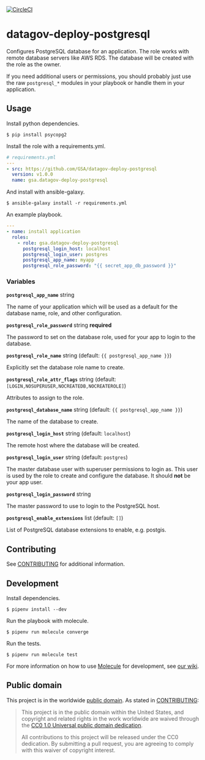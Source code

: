 [![CircleCI](https://circleci.com/gh/GSA/datagov-deploy-postgresql.svg?style=svg)](https://circleci.com/gh/GSA/datagov-deploy-postgresql)

# datagov-deploy-postgresql

Configures PostgreSQL database for an application. The role works with remote
database servers like AWS RDS. The database will be created with the role as the
owner.

If you need additional users or permissions, you should probably just use the
raw `postgresql_*` modules in your playbook or handle them in your application.


## Usage

Install python dependencies.

    $ pip install psycopg2

Install the role with a requirements.yml.

```yaml
# requirements.yml
---
- src: https://github.com/GSA/datagov-deploy-postgresql
  version: v1.0.0
  name: gsa.datagov-deploy-postgresql
```

And install with ansible-galaxy.

    $ ansible-galaxy install -r requirements.yml

An example playbook.


```yaml
---
- name: install application
  roles:
    - role: gsa.datagov-deploy-postgresql
      postgresql_login_host: localhost
      postgresql_login_user: postgres
      postgresql_app_name: myapp
      postgresql_role_password: "{{ secret_app_db_password }}"
```


### Variables

**`postgresql_app_name`** string

The name of your application which will be used as a default for the database
name, role, and other configuration.


**`postgresql_role_password`** string **required**

The password to set on the database role, used for your app to login to the
database.


**`postgresql_role_name`** string (default: `{{ postgresql_app_name }}`)

Explicitly set the database role name to create.


**`postgresql_role_attr_flags`** string (default: `[LOGIN,NOSUPERUSER,NOCREATEDB,NOCREATEROLE]`)

Attributes to assign to the role.


**`postgresql_database_name`** string (default: `{{ postgresql_app_name }}`)

The name of the database to create.


**`postgresql_login_host`** string (default: `localhost`)

The remote host where the database will be created.


**`postgresql_login_user`** string (default: `postgres`)

The master database user with superuser permissions to login as. This user is
used by the role to create and configure the database. It should **not** be your
app user.


**`postgresql_login_password`** string

The master password to use to login to the PostgreSQL host.


**`postgresql_enable_extensions`** list (default: `[]`)

List of PostgreSQL database extensions to enable, e.g. postgis.



## Contributing

See [CONTRIBUTING](CONTRIBUTING.md) for additional information.


## Development

Install dependencies.

    $ pipenv install --dev

Run the playbook with molecule.

    $ pipenv run molecule converge

Run the tests.

    $ pipenv run molecule test

For more information on how to use
[Molecule](https://molecule.readthedocs.io/en/latest/) for development, see [our
wiki](https://github.com/GSA/datagov-deploy/wiki/Developing-Ansible-roles-with-Molecule).


## Public domain

This project is in the worldwide [public domain](LICENSE.md). As stated in
[CONTRIBUTING](CONTRIBUTING.md):

> This project is in the public domain within the United States, and copyright
> and related rights in the work worldwide are waived through the [CC0 1.0
> Universal public domain dedication](https://creativecommons.org/publicdomain/zero/1.0/).
>
> All contributions to this project will be released under the CC0 dedication.
> By submitting a pull request, you are agreeing to comply with this waiver of
> copyright interest.
